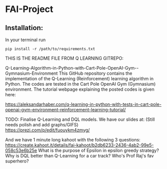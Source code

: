 # FAI-Project


## Installation:

In your terminal run
```
pip install -r /path/to/requirements.txt 
```


THIS IS THE README FILE FROM Q LEARNING GITREPO:

Q-Learning-Algorithm-in-Python-with-Cart-Pole-OpenAI-Gym--Gymnasium-Environment
This GitHub repository contains the implementation of the Q-Learning (Reinforcement) learning algorithm in Python. The codes are tested in the Cart Pole OpenAI Gym (Gymnasium) environment. The tutorial webpage explaining the posted codes is given here:

https://aleksandarhaber.com/q-learning-in-python-with-tests-in-cart-pole-openai-gym-environment-reinforcement-learning-tutorial/


TODO:
Finalise Q-Learning and DQL models. 
We have our slides at: (Still needs polish and add graphs/GIFS)
https://prezi.com/p/edit/fuouykm4zmyg/

And we have 1 minute long kahoot with the following 3 questions: 
https://create.kahoot.it/details/fai-kahoot/b2db6233-2436-4ab2-99e5-058c53e6b25e
What is the purpose of Epsilon in epsilon greedy strategy?
Why is DQL better than Q-Learning for a car track? 
Who's Prof Raj's fav superhero?



